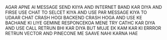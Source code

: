 AGAR APNE AI MESSAGE SEND KIIYA AND INTERNET BAND KAR DIYA AND FIRSE USE CHAT TO SELCET KIYA AND USE PAR MESSAGE KIYA TO UDAAR CHAT CRASH HOGI BACKEND CRASH HOGA AND USE KE BACHANE KI LIYE GEMINE RESPONCEKOA MENE TRY CATHC KAR DIYA AND USE CALL RETRUN BHI KAR DIYA 
BUT MUJE EK KAM KAR KI ERRROR RETRUN VECTOR AND PINECONE ME SAAVE NAHI KARNA HAE 